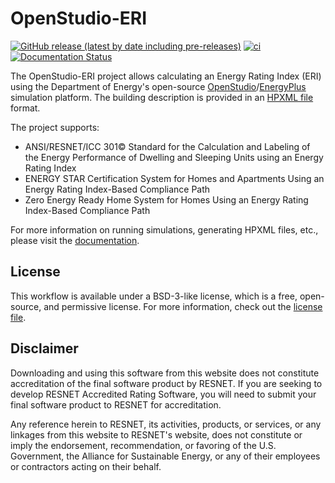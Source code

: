 OpenStudio-ERI
==============

[![GitHub release (latest by date including pre-releases)](https://img.shields.io/github/v/release/NREL/OpenStudio-ERI?include_prereleases)](https://github.com/NREL/OpenStudio-ERI/releases)
[![ci](https://github.com/NREL/OpenStudio-ERI/workflows/ci/badge.svg)](https://github.com/NREL/OpenStudio-ERI/actions)
[![Documentation Status](https://readthedocs.org/projects/openstudio-eri/badge/?version=latest)](https://openstudio-eri.readthedocs.io/en/latest/?badge=latest)


The OpenStudio-ERI project allows calculating an Energy Rating Index (ERI) using the Department of Energy's open-source [OpenStudio](https://www.openstudio.net/)/[EnergyPlus](https://energyplus.net/) simulation platform.
The building description is provided in an [HPXML file](https://hpxml.nrel.gov/) format.

The project supports:
- ANSI/RESNET/ICC 301© Standard for the Calculation and Labeling of the Energy Performance of Dwelling and Sleeping Units using an Energy Rating Index
- ENERGY STAR Certification System for Homes and Apartments Using an Energy Rating Index-Based Compliance Path
- Zero Energy Ready Home System for Homes Using an Energy Rating Index-Based Compliance Path

For more information on running simulations, generating HPXML files, etc., please visit the [documentation](https://openstudio-eri.readthedocs.io/en/latest).

## License

This workflow is available under a BSD-3-like license, which is a free, open-source, and permissive license.
For more information, check out the [license file](https://github.com/NREL/OpenStudio-ERI/blob/master/LICENSE.md).

## Disclaimer

Downloading and using this software from this website does not constitute accreditation of the final software product by RESNET.
If you are seeking to develop RESNET Accredited Rating Software, you will need to submit your final software product to RESNET for accreditation.

Any reference herein to RESNET, its activities, products, or services, or any linkages from this website to RESNET's website, does not constitute or imply the endorsement, recommendation, or favoring of the U.S. Government, the Alliance for Sustainable Energy, or any of their employees or contractors acting on their behalf.
